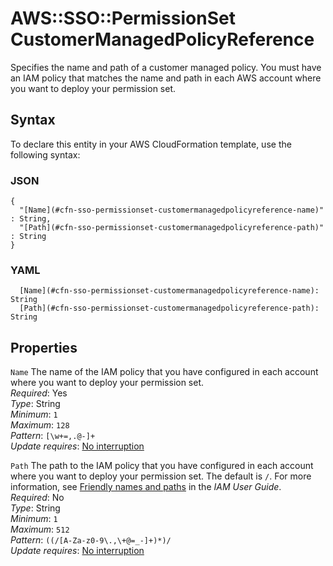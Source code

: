 # AWS::SSO::PermissionSet CustomerManagedPolicyReference<a name="aws-properties-sso-permissionset-customermanagedpolicyreference"></a>

Specifies the name and path of a customer managed policy\. You must have an IAM policy that matches the name and path in each AWS account where you want to deploy your permission set\.

## Syntax<a name="aws-properties-sso-permissionset-customermanagedpolicyreference-syntax"></a>

To declare this entity in your AWS CloudFormation template, use the following syntax:

### JSON<a name="aws-properties-sso-permissionset-customermanagedpolicyreference-syntax.json"></a>

```
{
  "[Name](#cfn-sso-permissionset-customermanagedpolicyreference-name)" : String,
  "[Path](#cfn-sso-permissionset-customermanagedpolicyreference-path)" : String
}
```

### YAML<a name="aws-properties-sso-permissionset-customermanagedpolicyreference-syntax.yaml"></a>

```
  [Name](#cfn-sso-permissionset-customermanagedpolicyreference-name): String
  [Path](#cfn-sso-permissionset-customermanagedpolicyreference-path): String
```

## Properties<a name="aws-properties-sso-permissionset-customermanagedpolicyreference-properties"></a>

`Name`  <a name="cfn-sso-permissionset-customermanagedpolicyreference-name"></a>
The name of the IAM policy that you have configured in each account where you want to deploy your permission set\.  
*Required*: Yes  
*Type*: String  
*Minimum*: `1`  
*Maximum*: `128`  
*Pattern*: `[\w+=,.@-]+`  
*Update requires*: [No interruption](https://docs.aws.amazon.com/AWSCloudFormation/latest/UserGuide/using-cfn-updating-stacks-update-behaviors.html#update-no-interrupt)

`Path`  <a name="cfn-sso-permissionset-customermanagedpolicyreference-path"></a>
The path to the IAM policy that you have configured in each account where you want to deploy your permission set\. The default is `/`\. For more information, see [Friendly names and paths](https://docs.aws.amazon.com/IAM/latest/UserGuide/reference_identifiers.html#identifiers-friendly-names) in the *IAM User Guide*\.  
*Required*: No  
*Type*: String  
*Minimum*: `1`  
*Maximum*: `512`  
*Pattern*: `((/[A-Za-z0-9\.,\+@=_-]+)*)/`  
*Update requires*: [No interruption](https://docs.aws.amazon.com/AWSCloudFormation/latest/UserGuide/using-cfn-updating-stacks-update-behaviors.html#update-no-interrupt)